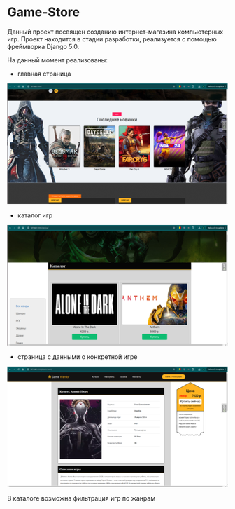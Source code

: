 # Game-Store

Данный проект посвящен созданию интернет-магазина компьютерных игр. Проект находится в стадии разработки, реализуется с помощью фреймворка Django 5.0.

На данный момент реализованы:

- главная страница

![Главная страница](./image/1.png)

- каталог игр

![Главная страница](./image/3.png)

- страница с данными о конкретной игре

![Главная страница](./image/4.png)

В каталоге возможна фильтрация игр по жанрам
